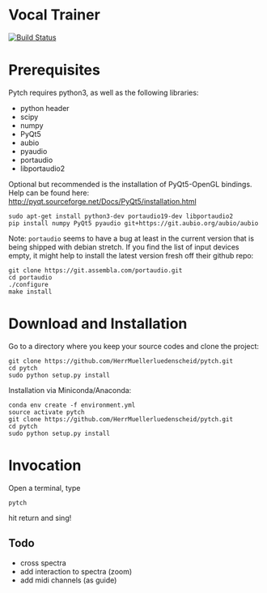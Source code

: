 # Vocal Trainer
[![Build Status](https://travis-ci.org/HerrMuellerluedenscheid/pytch.svg?branch=master)](https://travis-ci.org/HerrMuellerluedenscheid/pytch)

# Prerequisites

Pytch requires python3, as well as the following libraries:

- python header
- scipy
- numpy
- PyQt5
- aubio
- pyaudio
- portaudio
- libportaudio2

Optional but recommended is the installation of PyQt5-OpenGL bindings.
Help can be found here: http://pyqt.sourceforge.net/Docs/PyQt5/installation.html

```
sudo apt-get install python3-dev portaudio19-dev libportaudio2
pip install numpy PyQt5 pyaudio git+https://git.aubio.org/aubio/aubio
```

Note: `portaudio` seems to have a bug at least in the current version that is
being shipped with debian stretch. If you find the list of input devices empty,
it might help to install the latest version fresh off their github repo:

```
git clone https://git.assembla.com/portaudio.git
cd portaudio
./configure
make install
```

# Download and Installation
Go to a directory where you keep your source codes and clone the project:
```
git clone https://github.com/HerrMuellerluedenscheid/pytch.git
cd pytch
sudo python setup.py install
```

Installation via Miniconda/Anaconda:
```
conda env create -f environment.yml
source activate pytch
git clone https://github.com/HerrMuellerluedenscheid/pytch.git
cd pytch
sudo python setup.py install

```

# Invocation
Open a terminal, type
```
pytch
```
hit return and sing!

## Todo
- cross spectra
- add interaction to spectra (zoom)
- add midi channels (as guide)
